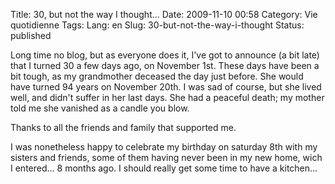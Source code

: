 Title: 30, but not the way I thought...
Date: 2009-11-10 00:58
Category: Vie quotidienne
Tags:
Lang: en
Slug: 30-but-not-the-way-i-thought
Status: published

Long time no blog, but as everyone does it, I've got to announce (a bit late)
that I turned 30 a few days ago, on November 1st. These days have been a bit
tough, as my grandmother deceased the day just before. She would have turned 94
years on November 20th. I was sad of course, but she lived well, and didn't
suffer in her last days. She had a peaceful death; my mother told me she
vanished as a candle you blow.

Thanks to all the friends and family that supported me.

I was nonetheless happy to celebrate my birthday on saturday 8th with my
sisters and friends, some of them having never been in my new home, wich I
entered... 8 months ago. I should really get some time to have a kitchen...
